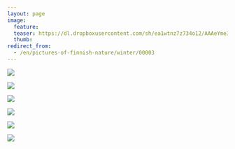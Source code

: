 ```yaml
---
layout: page
image:
  feature:
  teaser: https://dl.dropboxusercontent.com/sh/ea1wtnz7z734o12/AAAeYme32fSkxj7rAFGujsfKa/luontokuvat/talvi/IMG_0605-245px.jpg
  thumb:
redirect_from:
  - /en/pictures-of-finnish-nature/winter/00003
---
```


[![](https://dl.dropboxusercontent.com/sh/ea1wtnz7z734o12/AABPUaRbnbTZ4JjtAI7sVt4ga/luontokuvat/talvi/IMG_0604-800px.jpg)](https://dl.dropboxusercontent.com/sh/ea1wtnz7z734o12/AACE5vedD1KYdT8xgoqzRrJqa/luontokuvat/talvi/IMG_0604.jpg)

[![](https://dl.dropboxusercontent.com/sh/ea1wtnz7z734o12/AADZLEVFAnfx8T5Br0Yi9P6xa/luontokuvat/talvi/IMG_0603-800px.jpg)](https://dl.dropboxusercontent.com/sh/ea1wtnz7z734o12/AACtP2e07XqlrdOdorDqx5twa/luontokuvat/talvi/IMG_0603.jpg)

[![](https://dl.dropboxusercontent.com/sh/ea1wtnz7z734o12/AAAYsH4s3ykQeyh7YGUjNZswa/luontokuvat/talvi/IMG_0608-800px.jpg)](https://dl.dropboxusercontent.com/sh/ea1wtnz7z734o12/AACKdQdvKULECz0nwkqJM93ja/luontokuvat/talvi/IMG_0608.jpg)

[![](https://dl.dropboxusercontent.com/sh/ea1wtnz7z734o12/AAAVKHqPHtY4IYiVTGzHe-KEa/luontokuvat/talvi/IMG_0605-800px.jpg)](https://dl.dropboxusercontent.com/sh/ea1wtnz7z734o12/AAB8cPAkjauWL4THAapyaw1Pa/luontokuvat/talvi/IMG_0605.jpg)

[![](https://dl.dropboxusercontent.com/sh/ea1wtnz7z734o12/AABIWiIrYpEZlg8cE3QOEblya/luontokuvat/talvi/IMG_0610-800px.jpg)](https://dl.dropboxusercontent.com/sh/ea1wtnz7z734o12/AABx0dSQNgRrXQsjI1j00BV0a/luontokuvat/talvi/IMG_0610.jpg)

[![](https://dl.dropboxusercontent.com/sh/ea1wtnz7z734o12/AAB0B7iqFGz1dZii66YY94VOa/luontokuvat/talvi/IMG_0607-800px.jpg)](https://dl.dropboxusercontent.com/sh/ea1wtnz7z734o12/AAC-de5g0-78GCbNsJU0gC4na/luontokuvat/talvi/IMG_0607.jpg)
